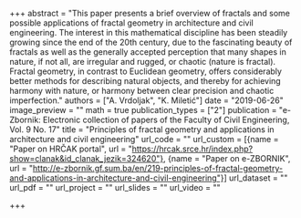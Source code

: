 +++
abstract = "This paper presents a brief overview of fractals and some possible applications of fractal geometry in architecture and civil engineering. The interest in this mathematical discipline has been steadily growing since the end of the 20th century, due to the fascinating beauty of fractals as well as the generally accepted perception that many shapes in nature, if not all, are irregular and rugged, or chaotic (nature is fractal). Fractal geometry, in contrast to Euclidean geometry, offers considerably better methods for describing natural objects, and thereby for achieving harmony with nature, or harmony between clear precision and chaotic imperfection."
authors = ["A. Vrdoljak", "K. Miletić"]
date = "2019-06-26"
image_preview = ""
math = true
publication_types = ["2"]
publication = "e-Zbornik: Electronic collection of papers of the Faculty of Civil Engineering, Vol. 9 No. 17"
title = "Principles of fractal geometry and applications in architecture and civil engineering"
url_code = ""
url_custom = [{name = "Paper on HRČAK portal", url = "https://hrcak.srce.hr/index.php?show=clanak&id_clanak_jezik=324620"}, {name = "Paper on e-ZBORNIK", url = "http://e-zbornik.gf.sum.ba/en/219-principles-of-fractal-geometry-and-applications-in-architecture-and-civil-engineering"}]
url_dataset = ""
url_pdf = ""
url_project = ""
url_slides = ""
url_video = ""

+++
